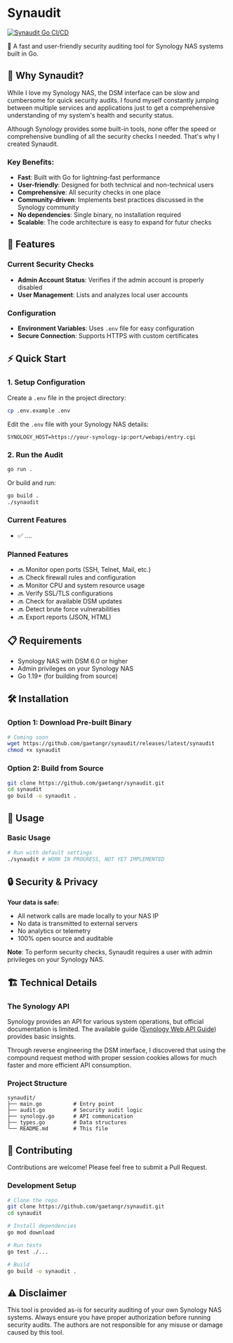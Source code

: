 # Synaudit

[![Synaudit Go CI/CD](https://github.com/gaetangr/synaudit/actions/workflows/go.yml/badge.svg)](https://github.com/gaetangr/synaudit/actions/workflows/go.yml)

🔐 A fast and user-friendly security auditing tool for Synology NAS systems built in Go.

## 🎯 Why Synaudit?

While I love my Synology NAS, the DSM interface can be slow and cumbersome for quick security audits. I found myself constantly jumping between multiple services and applications just to get a comprehensive understanding of my system's health and security status.

Although Synology provides some built-in tools, none offer the speed or comprehensive bundling of all the security checks I needed. That's why I created Synaudit.

### Key Benefits:
- **Fast**: Built with Go for lightning-fast performance
- **User-friendly**: Designed for both technical and non-technical users
- **Comprehensive**: All security checks in one place
- **Community-driven**: Implements best practices discussed in the Synology community
- **No dependencies**: Single binary, no installation required
- **Scalable**: The code architecture is easy to expand for futur checks

## 🚀 Features

### Current Security Checks
- **Admin Account Status**: Verifies if the admin account is properly disabled
- **User Management**: Lists and analyzes local user accounts

### Configuration
- **Environment Variables**: Uses `.env` file for easy configuration
- **Secure Connection**: Supports HTTPS with custom certificates

## ⚡ Quick Start

### 1. Setup Configuration
Create a `.env` file in the project directory:
```bash
cp .env.example .env
```

Edit the `.env` file with your Synology NAS details:
```env
SYNOLOGY_HOST=https://your-synology-ip:port/webapi/entry.cgi
```

### 2. Run the Audit
```bash
go run .
```

Or build and run:
```bash
go build .
./synaudit
```

### Current Features
- ✅ ....

### Planned Features
- 🔜 Monitor open ports (SSH, Telnet, Mail, etc.)
- 🔜 Check firewall rules and configuration
- 🔜 Monitor CPU and system resource usage
- 🔜 Verify SSL/TLS configurations
- 🔜 Check for available DSM updates
- 🔜 Detect brute force vulnerabilities
- 🔜 Export reports (JSON, HTML)

## 📋 Requirements

- Synology NAS with DSM 6.0 or higher
- Admin privileges on your Synology NAS
- Go 1.19+ (for building from source)

## 🛠️ Installation

### Option 1: Download Pre-built Binary
```bash
# Coming soon
wget https://github.com/gaetangr/synaudit/releases/latest/synaudit
chmod +x synaudit
```

### Option 2: Build from Source
```bash
git clone https://github.com/gaetangr/synaudit.git
cd synaudit
go build -o synaudit .
```

## 🔧 Usage

### Basic Usage
```bash
# Run with default settings
./synaudit # WORK IN PROGRESS, NOT YET IMPLEMENTED
```

## 🔒 Security & Privacy

**Your data is safe:**
- All network calls are made locally to your NAS IP
- No data is transmitted to external servers
- No analytics or telemetry
- 100% open source and auditable

**Note**: To perform security checks, Synaudit requires a user with admin privileges on your Synology NAS.

## 🏗️ Technical Details

### The Synology API

Synology provides an API for various system operations, but official documentation is limited. The available guide ([Synology Web API Guide](https://kb.synology.com/en-us/DSM/DG/DSM_Login_Web_API_Guide/2)) provides basic insights.

Through reverse engineering the DSM interface, I discovered that using the compound request method with proper session cookies allows for much faster and more efficient API consumption.



### Project Structure
```
synaudit/
├── main.go          # Entry point
├── audit.go         # Security audit logic
├── synology.go      # API communication
├── types.go         # Data structures
└── README.md        # This file
```

## 🤝 Contributing

Contributions are welcome! Please feel free to submit a Pull Request.

### Development Setup
```bash
# Clone the repo
git clone https://github.com/gaetangr/synaudit.git
cd synaudit

# Install dependencies
go mod download

# Run tests
go test ./...

# Build
go build -o synaudit .
```
## ⚠️ Disclaimer

This tool is provided as-is for security auditing of your own Synology NAS systems. Always ensure you have proper authorization before running security audits. The authors are not responsible for any misuse or damage caused by this tool.

